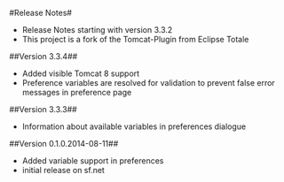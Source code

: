 #Release Notes#

* Release Notes starting with version 3.3.2
* This project is a fork of the Tomcat-Plugin from Eclipse Totale

##Version 3.3.4##

* Added visible Tomcat 8 support
* Preference variables are resolved for validation to prevent false error messages in preference page

##Version 3.3.3##

* Information about available variables in preferences dialogue

##Version 0.1.0.2014-08-11##

* Added variable support in preferences
* initial release on sf.net
